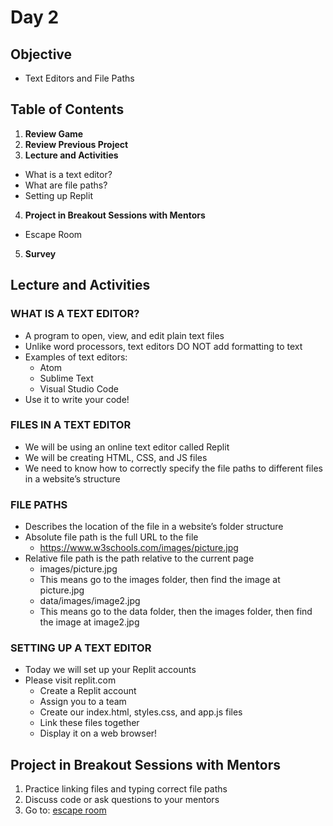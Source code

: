 # Day 2

## Objective
- Text Editors and File Paths 

## Table of Contents
1. **Review Game**
2. **Review Previous Project**
3. **Lecture and Activities**
  * What is a text editor?
  * What are file paths?
  * Setting up Replit
4. **Project in Breakout Sessions with Mentors**
  * Escape Room
5. **Survey**

## Lecture and Activities

### WHAT IS A TEXT EDITOR? 
* A program to open, view, and edit plain text files
* Unlike word processors, text editors DO NOT add formatting to text
* Examples of text editors:
  * Atom
  * Sublime Text
  * Visual Studio Code
*  Use it to write your code! 

### FILES IN A TEXT EDITOR 
- We will be using an online text editor called Replit
- We will be creating HTML, CSS, and JS files 
- We need to know how to correctly specify the file paths to different files in a website’s structure

### FILE PATHS
* Describes the location of the file in a website’s folder structure
* Absolute file path is the full URL to the file
  * https://www.w3schools.com/images/picture.jpg
* Relative file path is the path relative to the current page 
  * images/picture.jpg 
  * This means go to the images folder, then find the image at picture.jpg 
  * data/images/image2.jpg 
  * This means go to the data folder, then the images folder, then find the image at image2.jpg 

### SETTING UP A TEXT EDITOR 
* Today we will set up your Replit accounts
* Please visit replit.com
  * Create a Replit account
  * Assign you to a team
  * Create our index.html, styles.css, and app.js files
  * Link these files together 
  * Display it on a web browser! 

## Project in Breakout Sessions with Mentors
1. Practice linking files and typing correct file paths 
2. Discuss code or ask questions to your mentors 
3. Go to: [escape room](https://github.com/junior-devleague/escape-room) 
